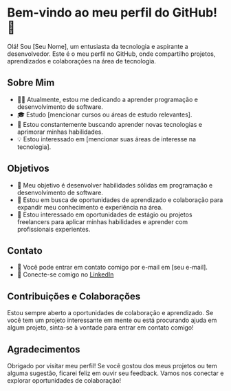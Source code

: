 # Bem-vindo ao meu perfil do GitHub! 👋

Olá! Sou [Seu Nome], um entusiasta da tecnologia e aspirante a desenvolvedor. Este é o meu perfil no GitHub, onde compartilho projetos, aprendizados e colaborações na área de tecnologia.

## Sobre Mim

- 👨‍💻 Atualmente, estou me dedicando a aprender programação e desenvolvimento de software.
- 🎓 Estudo [mencionar cursos ou áreas de estudo relevantes].
- 🌱 Estou constantemente buscando aprender novas tecnologias e aprimorar minhas habilidades.
- 💡 Estou interessado em [mencionar suas áreas de interesse na tecnologia].

## Objetivos

- 🚀 Meu objetivo é desenvolver habilidades sólidas em programação e desenvolvimento de software.
- 🌟 Estou em busca de oportunidades de aprendizado e colaboração para expandir meu conhecimento e experiência na área.
- 💼 Estou interessado em oportunidades de estágio ou projetos freelancers para aplicar minhas habilidades e aprender com profissionais experientes.

## Contato

- 📧 Você pode entrar em contato comigo por e-mail em [seu e-mail].
- 🔗 Conecte-se comigo no [LinkedIn]([https://www.linkedin.com/in/vinicius-pereira-99a302163/])

## Contribuições e Colaborações

Estou sempre aberto a oportunidades de colaboração e aprendizado. Se você tem um projeto interessante em mente ou está procurando ajuda em algum projeto, sinta-se à vontade para entrar em contato comigo!

## Agradecimentos

Obrigado por visitar meu perfil! Se você gostou dos meus projetos ou tem alguma sugestão, ficarei feliz em ouvir seu feedback. Vamos nos conectar e explorar oportunidades de colaboração!

